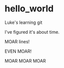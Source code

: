 # hello_world
Luke's learning git

I've figured it's about time.

MOAR lines!

EVEN MOAR!

MOAR MOAR MOAR
